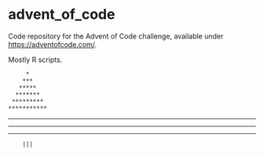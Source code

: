 # advent_of_code
 
Code repository for the Advent of Code challenge, available under https://adventofcode.com/. 

Mostly R scripts.


         *
        ***
       *****
      *******
     *********
    ***********
   *************
  ***************
 *****************
        |||